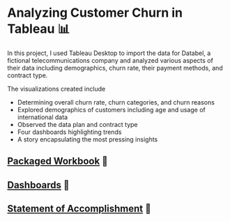 # Analyzing Customer Churn in Tableau 📊

In this project, I used Tableau Desktop to import the data for Databel, a fictional telecommunications company and analyzed various aspects of their data including demographics, churn rate, their payment methods, and contract type.

The visualizations created include
- Determining overall churn rate, churn categories, and churn reasons
- Explored demographics of customers including age and usage of international data
- Observed the data plan and contract type
- Four dashboards highlighting trends
- A story encapsulating the most pressing insights

## [Packaged Workbook](https://github.com/englands/Tableau/blob/main/Case%20Studies%20and%20Projects/DataCamp/Analyzing%20Customer%20Churn/Analyzing%20Customer%20Churn.twbx) 📔

## [Dashboards](https://github.com/englands/Tableau/tree/main/Case%20Studies%20and%20Projects/DataCamp/Analyzing%20Customer%20Churn/Dashboards) 📔

## [Statement of Accomplishment](https://github.com/englands/Tableau/blob/main/Case%20Studies%20and%20Projects/DataCamp/Analyzing%20Customer%20Churn/Analyzing%20Customer%20Churn%20Statement%20of%20Accomplishment.pdf) 📜



